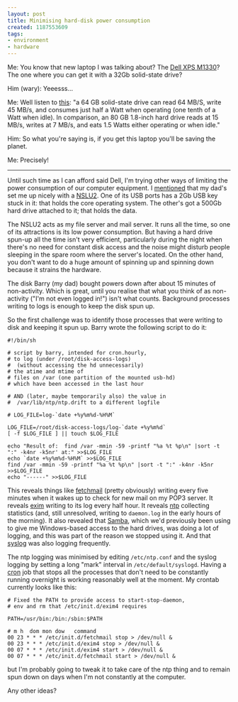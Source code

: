 ```yaml
---
layout: post
title: Minimising hard-disk power consumption
created: 1187553609
tags:
- environment
- hardware
---
```

Me: You know that new laptop I was talking about? The [Dell XPS M1330][10]? The one where you can get it with a 32Gb solid-state drive?

Him (wary): Yeeesss...

Me: Well listen to [this][11]: "a 64 GB solid-state drive can read 64 MB/S, write 45 MB/s, and consumes just half a Watt when operating (one tenth of a Watt when idle). In comparison, an 80 GB 1.8-inch hard drive reads at 15 MB/s, writes at 7 MB/s, and eats 1.5 Watts either operating or when idle."

Him: So what you're saying is, if you get this laptop you'll be saving the planet.

Me: Precisely!

[10]: http://www.dell.com/content/products/productdetails.aspx/xpsnb_m1330 "Dell XPS M1330"
[11]: http://news.digitaltrends.com/news/story/12556/samsung_announces_64_gb_solid_state_drive "Digital Trends: Samsung Announces 64Gb Solid State Drive"

<!--break-->

***

Until such time as I can afford said Dell, I'm trying other ways of limiting the power consumption of our computer equipment. I [mentioned][1] that my dad's set me up nicely with a [NSLU2][2]. One of its USB ports has a 2Gb USB key stuck in it: that holds the core operating system. The other's got a 500Gb hard drive attached to it; that holds the data.

[1]: http://www.jenitennison.com/blog/node/46 "here, a week ago, in 'And she's back'"
[2]: http://en.wikipedia.org/wiki/NSLU2 "Wikipedia: NSLU2"

The NSLU2 acts as my file server and mail server. It runs all the time, so one of its attractions is its low power consumption. But having a hard drive spun-up all the time isn't very efficient, particularly during the night when there's no need for constant disk access and the noise might disturb people sleeping in the spare room where the server's located. On the other hand, you don't want to do a huge amount of spinning up and spinning down because it strains the hardware.

The disk Barry (my dad) bought powers down after about 15 minutes of non-activity. Which is great, until you realise that what you think of as non-activity ("I'm not even logged in!") isn't what counts. Background processes writing to logs is enough to keep the disk spun up.

So the first challenge was to identify those processes that were writing to disk and keeping it spun up. Barry wrote the following script to do it:

    #!/bin/sh
    
    # script by barry, intended for cron.hourly,
    # to log (under /root/disk-access-logs)
    #  (without accessing the hd unnecessarily)
    # the atime and mtime of
    # files on /var (one partition of the mounted usb-hd)
    # which have been accessed in the last hour
    
    # AND (later, maybe temporarily also) the value in 
    #  /var/lib/ntp/ntp.drift to a different logfile
    
    # LOG_FILE=log-`date +%y%m%d-%H%M`

    LOG_FILE=/root/disk-access-logs/log-`date +%y%m%d`
    [ -f $LOG_FILE ] || touch $LOG_FILE

    echo "Result of:  find /var -mmin -59 -printf "%a %t %p\n" |sort -t ":" -k4nr -k5nr' at:" >>$LOG_FILE
    echo `date +%y%m%d-%H%M` >>$LOG_FILE
    find /var -mmin -59 -printf "%a %t %p\n" |sort -t ":" -k4nr -k5nr >>$LOG_FILE
    echo "------" >>$LOG_FILE

This reveals things like [fetchmail][3] (pretty obviously) writing every five minutes when it wakes up to check for new mail on my POP3 server. It reveals [exim][4] writing to its log every half hour. It reveals [ntp][5] collecting statistics (and, still unresolved, writing to `daemon.log` in the early hours of the morning). It also revealed that [Samba][6], which we'd previously been using to give me Windows-based access to the hard drives, was doing a lot of logging, and this was part of the reason we stopped using it. And that [syslog][9] was also logging frequently.

[3]: http://en.wikipedia.org/wiki/Fetchmail "Wikpedia: fetchmail"
[4]: http://en.wikipedia.org/wiki/Exim "Wikipedia: exim"
[5]: http://en.wikipedia.org/wiki/Network_Time_Protocol "Wikipedia: Network Time Protocol"
[6]: http://us3.samba.org/samba/ "Samba website"
[9]: http://en.wikipedia.org/wiki/Syslog "Wikipedia: syslog"

The ntp logging was minimised by editing `/etc/ntp.conf` and the syslog logging by setting a long "mark" interval in `/etc/default/syslogd`. Having a [cron][7] job that stops all the processes that don't need to be constantly running overnight is working reasonably well at the moment. My crontab currently looks like this:

    # Fixed the PATH to provide access to start-stop-daemon, 
    # env and rm that /etc/init.d/exim4 requires
    
    PATH=/usr/bin:/bin:/sbin:$PATH
    
    # m h  dom mon dow   command
    00 23 * * * /etc/init.d/fetchmail stop > /dev/null &
    00 23 * * * /etc/init.d/exim4 stop > /dev/null &
    00 07 * * * /etc/init.d/exim4 start > /dev/null &
    00 07 * * * /etc/init.d/fetchmail start > /dev/null &

but I'm probably going to tweak it to take care of the ntp thing and to remain spun down on days when I'm not constantly at the computer.

[7]: http://en.wikipedia.org/wiki/Cron "Wikipedia: cron"
[8]: http://en.wikipedia.org/wiki/Crontab "Wikipedia: crontab"

Any other ideas?
